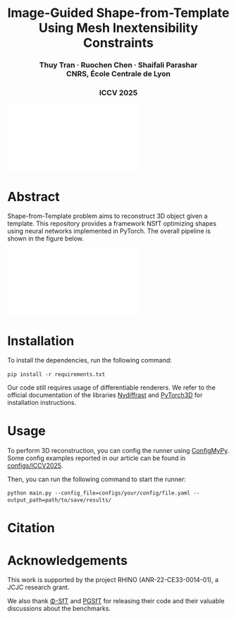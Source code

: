 <p align="center">
  <h1 align="center">Image-Guided Shape-from-Template Using Mesh Inextensibility Constraints</h1>
  <h3 align="center"> Thuy Tran · Ruochen Chen · Shaifali Parashar <br> CNRS, École Centrale de Lyon </h3>
  <h3 align="center">ICCV 2025 </h3>
  <div align="center"></div>
</p>

![](assets/teaser_github.pdf "Neural Shape-from-Template teaser")

# Abstract
Shape-from-Template problem aims to reconstruct 3D object given a template.
This repository provides a framework NSfT optimizing shapes using neural networks implemented in PyTorch.
The overall pipeline is shown in the figure below.

![](assets/pipeline.pdf "Neural Shape-from-Template pipeline")

# Installation
To install the dependencies, run the following command:

```pip install -r requirements.txt```
 
Our code still requires usage of differentiable renderers. 
We refer to the official documentation of the libraries [Nvdiffrast](https://github.com/NVlabs/nvdiffrast) and [PyTorch3D](https://github.com/facebookresearch/pytorch3d)
for installation instructions.

# Usage
To perform 3D reconstruction, you can config the runner using [ConfigMyPy](https://github.com/JeanKossaifi/configmypy).
Some config examples reported in our article can be found in [configs/ICCV2025](configs/ICCV2025).

Then, you can run the following command to start the runner:

```
python main.py --config_file=configs/your/config/file.yaml --output_path=path/to/save/results/
```

# Citation
# Acknowledgements
This work is supported by the project
RHINO (ANR-22-CE33-0014-01), a JCJC research grant. 

We also thank [Φ-SfT](https://github.com/navamikairanda/phi_sft) and [PGSfT](https://github.com/vc-bonn/Physics-guided-Shape-from-Template) for releasing their code and their valuable discussions about the benchmarks.